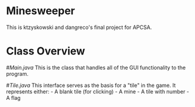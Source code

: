 # Minesweeper
This is ktzyskowski and dangreco's final project for APCSA.

# Class Overview

#*Main.java*
This is the class that handles all of the GUI functionality to the program.

#*Tile.java*
This interface serves as the basis for a "tile" in the game. It represents either:
    - A blank tile (for clicking)
    - A mine
    - A tile with number
    - A flag
